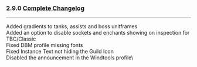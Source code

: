 ### 2.9.0 [Complete Changelog](https://github.com/eltreum0/eltruism/blob/main/Changelog.md)
___
Added gradients to tanks, assists and boss unitframes\
Added an option to disable sockets and enchants showing on inspection for TBC/Classic\
Fixed DBM profile missing fonts\
Fixed Instance Text not hiding the Guild Icon\
Disabled the announcement in the Windtools profile\
